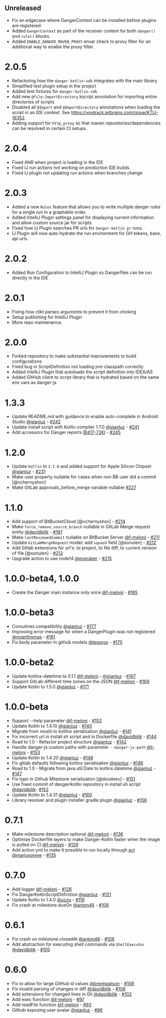<!--

// Please add your own contribution below inside the Master section, no need to
// set a version number, that happens during a deploy. Thanks!
//
// These docs are aimed at users rather than danger developers, so please limit technical
// terminology in here.

// Note: if this is your first PR, you'll need to add your URL to the footnotes
//       see the bottom of this file

-->
## Unreleased
- Fix an edgecase where DangerContext can be installed before plugins are registered
- Added `DangerContext` as part of the receiver context for both `danger()` and `rule()` blocks.
- Added `ENABLE_DANGER_MAVEN_PROXY` envar check to proxy filter for an additional way to enable the proxy filter.

# 2.0.5
- Refactoring how the `danger-kotlin-sdk` integrates with the main library
- Simplified test plugin setup in the project
- Added test fixtures for `danger-kotlin-sdk`
- Add new `@file:ImportDirectory` kscript annotation for importing entire directories of scripts
- Disabled all `@Import` and `@ImportDirectory` annotations when loading the script in an IDE context. See https://youtrack.jetbrains.com/issue/KTIJ-16352.
- Adding support for `http_proxy` so that maven repositories/dependencies can be resolved in certain CI setups.

# 2.0.4
- Fixed ANR when project is loading in the IDE
- Fixed IJ run actions not working on production IDE builds.
- Fixed IJ plugin not updating run actions when branches change

# 2.0.3
- Added a new `Rules` feature that allows you to write multiple danger rules for a single run in a graphable order.
- Added IntelliJ Plugin settings panel for displaying current information and allow custom source jar for scripts
- Fixed how IJ Plugin searches PR urls for `danger-kotlin pr` runs.
- IJ Plugin will now auto-hydrate the run environment for GH tokens, base, api urls

# 2.0.2
- Added Run Configuration to IntelliJ Plugin so Dangerfiles can be run directly in the IDE

# 2.0.1
- Fixing how clikt parses arguments to prevent it from choking
- Setup publishing for IntelliJ Plugin
- More repo maintenance.

# 2.0.0
- Forked repository to make substantial improvements to build configurations
- Fixed bug in ScriptDefinition not loading jvm classpath correctly
- Added IntelliJ Plugin that autoloads the script definition into IDEA/AS
- Added GitHub client to script library that is hydrated based on the same env vars as danger-js

# 1.3.3
- Update README.md with guidance to enable auto-complete in Android Studio [@gianluz] - [#242](https://github.com/danger/kotlin/pull/242)
- Update install script with Kotlin compiler 1.7.0 [@gianluz] - [#241](https://github.com/danger/kotlin/pull/241)
- Add accessors for Danger reports [@417-72KI] - [#245](https://github.com/danger/kotlin/pull/245)

# 1.2.0
- Update `Kotlin` to `1.7.0` and added support for Apple Silicon Chipset [@gianluz] - [#231](https://github.com/danger/kotlin/pull/231)
- Make user property nullable for cases when non BB user did a commit [@vchernyshov]
- Make GitLab approvals_before_merge variable nullable [#227](https://github.com/danger/kotlin/pull/227)

# 1.1.0

- Add support of BitBucketCloud [@vchernyshov] - [#214](https://github.com/danger/kotlin/pull/214)
- Make `force_remove_source_branch` nullable in GitLab Merge request entity [@davidbilik] - [#197](https://github.com/danger/kotlin/pull/197)
- Make `lastReviewedCommit` nullable on BitBucket Server [@f-meloni] - [#211](https://github.com/danger/kotlin/pull/211)
- Update `GitLabMergeRequest` model: add `squash` field [@sonulen] - [#212](https://github.com/danger/kotlin/pull/212)
- Add Gitlab extensions for url's: to project, to file diff, to current version of file [@sonulen] - [#212](https://github.com/danger/kotlin/pull/212)
- Upgrade action to use node14 [@eygraber] - [#215](https://github.com/danger/kotlin/pull/215)

# 1.0.0-beta4, 1.0.0

- Create the Danger main instance only once [@f-meloni] - [#185](https://github.com/danger/kotlin/pull/185)

# 1.0.0-beta3

- Coroutines compatibility [@gianluz] - [#177](https://github.com/danger/kotlin/pull/177)
- Improving error message for when a DangerPlugin was not registered [@rojanthomas] - [#181](https://github.com/danger/kotlin/pull/181)
- Fix body parameter in github models  [@tegorov] - [#175](https://github.com/danger/kotlin/pull/175)

# 1.0.0-beta2

- Update kotlinx-datetime to 0.1.1 [@f-meloni] - [@gianluz] - [#167](https://github.com/danger/kotlin/pull/167)
- Support GitLab different time zones on the JSON [@f-meloni] - [#169](https://github.com/danger/kotlin/pull/169)
- Update Kotlin to 1.5.0 [@gianluz] - [#171](https://github.com/danger/kotlin/pull/171)

# 1.0.0-beta

- Support --help parameter [@f-meloni] - [#153](https://github.com/danger/kotlin/pull/155)
- Update Kotlin to 1.4.10 [@gianluz] - [#140](https://github.com/danger/kotlin/pull/140)
- Migrate from moshi to kotlinx serialization [@gianluz] - [#141](https://github.com/danger/kotlin/pull/141)
- Fix incorrect url in install.sh script and in Dockerfile [@davidbilik] - [#144](https://github.com/danger/kotlin/pull/144)
- Road to 1.0 - Refactor project structure [@gianluz] - [#142](https://github.com/danger/kotlin/pull/142)
- Handle danger-js custom paths with parameter `--danger-js-path` [@f-meloni] - [#153](https://github.com/danger/kotlin/pull/153)
- Update Kotlin to 1.4.20 [@gianluz] - [#148](https://github.com/danger/kotlin/pull/148)
- Fix gitlab defaults following kotlinx serialisation [@gianluz] - [#146](https://github.com/danger/kotlin/pull/146)
- Road to 1.0 - Migrate from java.util.Date to kotlinx.datetime [@gianluz] - [#147](https://github.com/danger/kotlin/pull/147)
- Fix typo in Github Milestone serialization [@doodeec] - [#151](https://github.com/danger/kotlin/pull/151)
- Use fixed commit of danger/kotlin repository in install.sh script [@davidbilik]- [#152](https://github.com/danger/kotlin/pull/152)
- Update Kotlin to 1.4.31 [@gianluz] - [#160](https://github.com/danger/kotlin/pull/160)
- Library resolver and plugin installer gradle plugin [@gianluz] - [#158](https://github.com/danger/kotlin/pull/158)

# 0.7.1

- Make milestone description optional [@f-meloni] - [#136](https://github.com/danger/kotlin/pull/136)
- Optimise Dockerfile layers to make Danger-Kotlin faster when the image is pulled on CI [@f-meloni] - [#129](https://github.com/danger/kotlin/pull/129)
- Add action.yml to make it possible to run locally through [act](https://github.com/nektos/act) [@mariusgreve] - [#135](https://github.com/danger/kotlin/pull/135)

# 0.7.0

- Add logger [@f-meloni] - [#126](https://github.com/danger/kotlin/pull/126)
- Fix DangerKotlinScriptDefinition [@gianluz] - [#121](https://github.com/danger/kotlin/pull/121)
- Update Kotlin to 1.4.0 [@uzzu][] - [#116](https://github.com/danger/kotlin/pull/116)
- Fix crash at milestone.dueOn [@anton46][] - [#108](https://github.com/danger/kotlin/pull/119)

# 0.6.1

- Fix crash on milestone.closedAt [@anton46][] - [#108](https://github.com/danger/kotlin/pull/112)
- Add abstraction for executing shell commands via `ShellExecutor` [@davidbilik][] - [#105](https://github.com/danger/kotlin/pull/105)

# 0.6.0

- Fix to allow for large GitHub id values [@brentwatson][] - [#108](https://github.com/danger/kotlin/pull/108)
- Fix invalid parsing of changes in diff [@davidbilik][] - [#106](https://github.com/danger/kotlin/pull/106)
- Add extensions for changed lines in Git [@davidbilik][] - [#102](https://github.com/danger/kotlin/pull/102)
- Add exec function [@f-meloni][] - [#97](https://github.com/danger/kotlin/pull/97)
- Add readFile function [@f-meloni][] - [#93](https://github.com/danger/kotlin/pull/93)
- Github exposing user avatar [@gianluz] - [#96](https://github.com/danger/kotlin/pull/96)

[@f-meloni]: https://github.com/f-meloni
[@gianluz]: https://github.com/gianluz
[@davidbilik]: https://github.com/davidbilik
[@brentwatson]: https://github.com/brentwatson
[@anton46]: https://github.com/anton46
[@uzzu]: https://github.com/uzzu
[@mariusgreve]: https://github.com/mariusgreve
[@tegorov]: https://github.com/tegorov
[@rojanthomas]: https://github.com/rojanthomas
[@eygraber]: https://github.com/eygraber
[@417-72KI]: https://github.com/417-72KI
